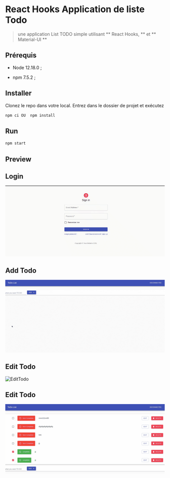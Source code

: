 # React Hooks Application de liste Todo
> une application List TODO simple utilisant ** React Hooks,  ** et ** Material-UI **

## Prérequis

- Node 12.18.0 ;

- npm 7.5.2 ;

## Installer
Clonez le repo   dans votre local. Entrez dans le dossier de  projet et exécutez

```sh 
npm ci OU  npm install 
```

## Run 

```sh
npm start
```

## Preview
   ## Login
   
![TodoLOgin](Login-Logout.gif)

  ## Add Todo
![AddTodo](AddTodo.gif)

## Edit Todo
![EditTodo](EditTodo.gif)

## Edit Todo
![EditTodo](DeletTodo.gif)
